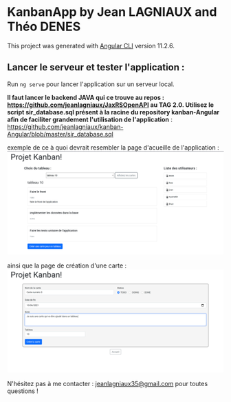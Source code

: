 # KanbanApp by Jean LAGNIAUX and Théo DENES

This project was generated with [Angular CLI](https://github.com/angular/angular-cli) version 11.2.6.

## Lancer le serveur et tester l'application : 

Run `ng serve` pour lancer l'application sur un serveur local. 

**Il faut lancer le backend JAVA qui ce trouve au repos : https://github.com/jeanlagniaux/JaxRSOpenAPI au TAG 2.0. Utilisez le script sir_database.sql présent à la racine du repository kanban-Angular afin de faciliter grandement l'utilisation de l'application** : https://github.com/jeanlagniaux/kanban-Angular/blob/master/sir_database.sql


exemple de ce à quoi devrait resembler la page d'acueille de l'application : 
![](https://github.com/jeanlagniaux/kanban-Angular/raw/master/img/home.png)

ainsi que la page de création d'une carte : 
![](https://github.com/jeanlagniaux/kanban-Angular/raw/master/img/createCard.png)

N'hésitez pas à me contacter : jeanlagniaux35@gmail.com pour toutes questions ! 
